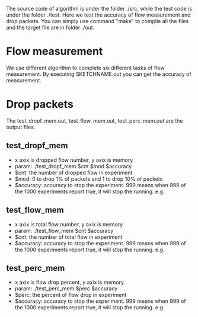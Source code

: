 The source code of algorithm is under the folder ./src, while the test code is under the folder ./test. Here we test the accuracy of flow measurement and drop packets. 
You can simply use command "make" to compile all the files and the target file are in folder ./out.
# Flow measurement
We use different algorithm to complete six different tasks of flow measurement. By executing SKETCHNAME.out you can get the accuracy of measurement.
# Drop packets
The test_dropf_mem.out, test_flow_mem.out, test_perc_mem.out are the output files.

## test_dropf_mem
- x axix is dropped flow number, y axix is memory
- param: ./test_dropf_mem $cnt $mod $accuracy
- $cnt: the number of dropped flow in experiment
- $mod: 0 to drop 1% of packets and 1 to drop 10% of packets
- $accuracy: accuracy to stop the experiment. 999 means when 999 of the 1000 experiments report true, it will stop the running. e.g. 

## test_flow_mem
- x axix is total flow number, y axix is memory
- param: ./test_flow_mem $cnt $accuracy
- $cnt: the number of total flow in experiment
- $accuracy: accuracy to stop the experiment. 999 means when 999 of the 1000 experiments report true, it will stop the running. e.g. 

## test_perc_mem
- x axix is flow drop percent, y axix is memory
- param: ./test_perc_mem $perc $accuracy
- $perc: the percent of flow drop in experiment
- $accuracy: accuracy to stop the experiment. 999 means when 999 of the 1000 experiments report true, it will stop the running. e.g. 
